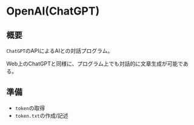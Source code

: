 # OpenAI(ChatGPT)
## 概要
`ChatGPT`のAPIによるAIとの対話プログラム。

Web上のChatGPTと同様に、プログラム上でも対話的に文章生成が可能である。

## 準備
- `token`の取得
- `token.txt`の作成/記述
